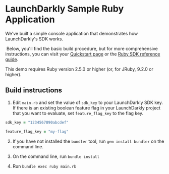 # LaunchDarkly Sample Ruby Application 

We've built a simple console application that demonstrates how LaunchDarkly's SDK works.

 Below, you'll find the basic build procedure, but for more comprehensive instructions, you can visit your [Quickstart page](https://app.launchdarkly.com/quickstart#/) or the [Ruby SDK reference guide](https://docs.launchdarkly.com/sdk/server-side/ruby).

This demo requires Ruby version 2.5.0 or higher (or, for JRuby, 9.2.0 or higher).

## Build instructions 

1. Edit `main.rb` and set the value of `sdk_key` to your LaunchDarkly SDK key. If there is an existing boolean feature flag in your LaunchDarkly project that you want to evaluate, set `feature_flag_key` to the flag key.

```ruby
sdk_key = "1234567890abcdef"

feature_flag_key = "my-flag"
```

2. If you have not installed the `bundler` tool, run `gem install bundler` on the command line.

3. On the command line, run `bundle install`

4. Run `bundle exec ruby main.rb`
